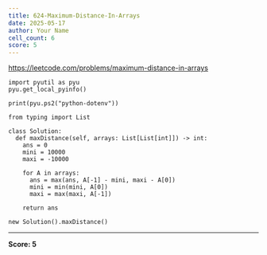 ```yaml
---
title: 624-Maximum-Distance-In-Arrays
date: 2025-05-17
author: Your Name
cell_count: 6
score: 5
---
```


https://leetcode.com/problems/maximum-distance-in-arrays


```
import pyutil as pyu
pyu.get_local_pyinfo()
```


```
print(pyu.ps2("python-dotenv"))
```


```
from typing import List
```


```
class Solution:
  def maxDistance(self, arrays: List[List[int]]) -> int:
    ans = 0
    mini = 10000
    maxi = -10000

    for A in arrays:
      ans = max(ans, A[-1] - mini, maxi - A[0])
      mini = min(mini, A[0])
      maxi = max(maxi, A[-1])

    return ans
```


```
new Solution().maxDistance()
```


---
**Score: 5**